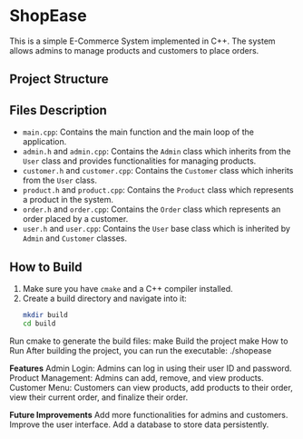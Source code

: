 # ShopEase

This is a simple E-Commerce System implemented in C++. The system allows admins to manage products and customers to place orders.

## Project Structure

## Files Description

- `main.cpp`: Contains the main function and the main loop of the application.
- `admin.h` and `admin.cpp`: Contains the `Admin` class which inherits from the `User` class and provides functionalities for managing products.
- `customer.h` and `customer.cpp`: Contains the `Customer` class which inherits from the `User` class.
- `product.h` and `product.cpp`: Contains the `Product` class which represents a product in the system.
- `order.h` and `order.cpp`: Contains the `Order` class which represents an order placed by a customer.
- `user.h` and `user.cpp`: Contains the `User` base class which is inherited by `Admin` and `Customer` classes.

## How to Build

1. Make sure you have `cmake` and a C++ compiler installed.
2. Create a build directory and navigate into it:
   ```sh
   mkdir build
   cd build
Run cmake to generate the build files:
make
Build the project
make
How to Run
After building the project, you can run the executable:
./shopease

**Features**
Admin Login: Admins can log in using their user ID and password.
Product Management: Admins can add, remove, and view products.
Customer Menu: Customers can view products, add products to their order, view their current order, and finalize their order.

**Future Improvements**
Add more functionalities for admins and customers.
Improve the user interface.
Add a database to store data persistently.